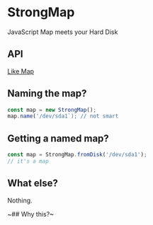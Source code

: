 # StrongMap

JavaScript Map meets your Hard Disk

## API

[Like Map](https://developer.mozilla.org/en-US/docs/Web/JavaScript/Reference/Global_Objects/Map)

## Naming the map?

```js
const map = new StrongMap();
map.name('/dev/sda1`); // not smart
```

## Getting a named map?

```js
const map = StrongMap.fromDisk('/dev/sda1');
// it's a map
```

## What else?

Nothing. 

~## Why this?~

